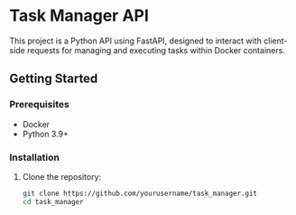 # Task Manager API

This project is a Python API using FastAPI, designed to interact with client-side requests for managing and executing tasks within Docker containers.

## Getting Started

### Prerequisites

- Docker
- Python 3.9+

### Installation

1. Clone the repository:
   ```bash
   git clone https://github.com/yourusername/task_manager.git
   cd task_manager
